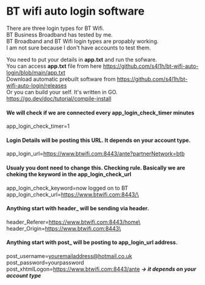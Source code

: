 # BT wifi auto login software

There are three login types for BT Wifi.\
BT Business Broadband has tested by me.\
BT Broadband and BT Wifi login types are propably working.\
I am not sure because I don't have accounts to test them.

You need to put your details in **app.txt** and run the sofware.\
You can access **app.txt** file from here https://github.com/s4l1h/bt-wifi-auto-login/blob/main/app.txt \
Download automatic prebuilt software from https://github.com/s4l1h/bt-wifi-auto-login/releases \
Or you can build your self. It's written in GO. https://go.dev/doc/tutorial/compile-install


#### We will check if we are connected every app_login_check_timer minutes
app_login_check_timer=1

#### Login Details will be posting this URL. It depends on your account type.
app_login_url=https://www.btwifi.com:8443/ante?partnerNetwork=btb

#### Usualy you dont need to change this. Checking rule. Basically we are cheking the keyword in the app_login_check_url 
app_login_check_keyword=now logged on to BT\
app_login_check_url=https://www.btwifi.com:8443/\

#### Anything start with header_ will be sending via header.
header_Referer=https://www.btwifi.com:8443/home\
header_Origin=https://www.btwifi.com:8443\

#### Anything start with post_ will be posting to app_login_url address.
post_username=youremailaddress@hotmail.co.uk\
post_password=yourpassword\
post_xhtmlLogon=https://www.btwifi.com:8443/ante ***-> it depends on your account type***
